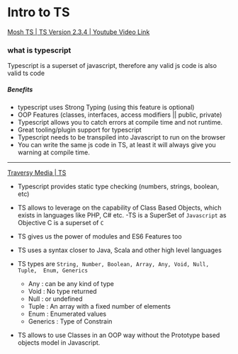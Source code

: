 # Intro to TS



[Mosh TS | TS Version 2.3.4 | Youtube Video Link](https://www.youtube.com/watch?v=NjN00cM18Z4)
### what is typescript
Typescript is a superset of javascript, therefore any valid js code is also valid ts code

##### Benefits
- typescript uses Strong Typing (using this feature is optional)
- OOP Features (classes, interfaces, access modifiers || public, private)
- Typescript allows you to catch errors at compile time and not runtime.
- Great tooling/plugin support for typescript
- Typescript needs to be transpiled into Javascript to run on the browser
- You can write the same js code in TS, at least it will always give you warning at compile time.


----

[Traversy Media | TS](https://youtube.com)
- Typescript provides static type checking (numbers, strings, boolean, 
etc)
- TS allows to leverage on the capability of Class Based Objects, which 
exists in languages like PHP, C# etc.
-TS is a SuperSet of `Javascript` as Objective C is a superset of `C`
- TS gives us the power of modules and ES6 Features too
- TS uses a syntax closer to Java, Scala and other high level languages
- TS types are `String, Number, Boolean, Array, Any, Void, Null, Tuple, 
Enum, Generics`
	- Any : can be any kind of type
	- Void : No type returned
	- Null : or undefined
	- Tuple : An array with a fixed number of elements
	- Enum : Enumerated values
	- Generics : Type of Constrain

- TS allows to use Classes in an OOP way without the Prototype 
based objects model in Javascript.


